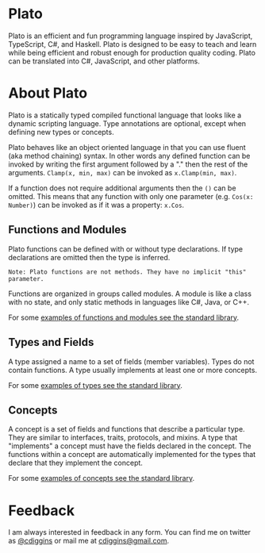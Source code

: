 # Plato

Plato is an efficient and fun programming language inspired by JavaScript, TypeScript, C#, and Haskell.
Plato is designed to be easy to teach and learn while being efficient and robust enough for 
production quality coding. Plato can be translated into C#, JavaScript, and other platforms. 

# About Plato 

Plato is a statically typed compiled functional language that looks like a dynamic scripting language. 
Type annotations are optional, except when defining new types or concepts. 

Plato behaves like an object oriented language in that you can use fluent (aka method chaining) syntax.
In other words any defined function can be invoked by writing the first argument followed by a "." 
then the rest of the arguments. `Clamp(x, min, max)` can be invoked as `x.Clamp(min, max)`.

If a function does not require additional arguments then the `()` can be omitted. This means that any
function with only one parameter (e.g. `Cos(x: Number)`) can be invoked as if it was a property: `x.Cos`.

## Functions and Modules

Plato functions can be defined with or without type declarations. If type declarations are omitted then the type is inferred.

    Note: Plato functions are not methods. They have no implicit "this" parameter.   

Functions are organized in groups called modules. A module is like a class with no state, and only static methods in languages like C#, Java, or C++.  

For some [examples of functions and modules see the standard library](https://github.com/cdiggins/plato/blob/main/PlatoStandardLibrary/modules.plato).

## Types and Fields

A type assigned a name to a set of fields (member variables). Types do not contain functions. A type usually implements at 
least one or more concepts. 

For some [examples of types see the standard library](https://github.com/cdiggins/plato/blob/main/PlatoStandardLibrary/types.plato).

## Concepts 

A concept is a set of fields and functions that describe a particular type. They are similar to 
interfaces, traits, protocols, and mixins. A type that "implements" a concept must have the fields 
declared in the concept. The functions within a concept are automatically implemented for the types that declare that they 
implement the concept.  

For some [examples of concepts see the standard library](https://github.com/cdiggins/plato/blob/main/PlatoStandardLibrary/concepts.plato).

# Feedback

I am always interested in feedback in any form. You can find me on twitter as [@cdiggins](https://twitter.com/cdiggins) or mail me at [cdiggins@gmail.com](mailto:cdiggins@gmail.com).
